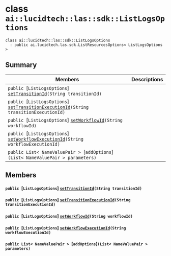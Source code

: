 # class `ai::lucidtech::las::sdk::ListLogsOptions` 

```
class ai::lucidtech::las::sdk::ListLogsOptions
  : public ai.lucidtech.las.sdk.ListResourcesOptions< ListLogsOptions >
```  

## Summary

 Members                        | Descriptions                                
--------------------------------|---------------------------------------------
`public `[`ListLogsOptions`] [`setTransitionId`](#classai_1_1lucidtech_1_1las_1_1sdk_1_1_list_logs_options_1a0ba087cbe466b362eb0f88c7a01c54fd)`(String transitionId)` | 
`public `[`ListLogsOptions`] [`setTransitionExecutionId`](#classai_1_1lucidtech_1_1las_1_1sdk_1_1_list_logs_options_1a28aad7497a2818097a8026ee36146f6d)`(String transitionExecutionId)` | 
`public `[`ListLogsOptions`] [`setWorkflowId`](#classai_1_1lucidtech_1_1las_1_1sdk_1_1_list_logs_options_1a8640336f1d080459996287e1fdd3be23)`(String workflowId)` | 
`public `[`ListLogsOptions`] [`setWorkflowExecutionId`](#classai_1_1lucidtech_1_1las_1_1sdk_1_1_list_logs_options_1a57c6a3b3e889a2fd5511aeaf2f90497f)`(String workflowExecutionId)` | 
`public List< NameValuePair > `[`addOptions`]`(List< NameValuePair > parameters)` | 

## Members

#### `public `[`ListLogsOptions`] [`setTransitionId`](#classai_1_1lucidtech_1_1las_1_1sdk_1_1_list_logs_options_1a0ba087cbe466b362eb0f88c7a01c54fd)`(String transitionId)` 

#### `public `[`ListLogsOptions`] [`setTransitionExecutionId`](#classai_1_1lucidtech_1_1las_1_1sdk_1_1_list_logs_options_1a28aad7497a2818097a8026ee36146f6d)`(String transitionExecutionId)` 

#### `public `[`ListLogsOptions`] [`setWorkflowId`](#classai_1_1lucidtech_1_1las_1_1sdk_1_1_list_logs_options_1a8640336f1d080459996287e1fdd3be23)`(String workflowId)` 

#### `public `[`ListLogsOptions`] [`setWorkflowExecutionId`](#classai_1_1lucidtech_1_1las_1_1sdk_1_1_list_logs_options_1a57c6a3b3e889a2fd5511aeaf2f90497f)`(String workflowExecutionId)` 

#### `public List< NameValuePair > `[`addOptions`]`(List< NameValuePair > parameters)` 

